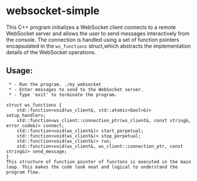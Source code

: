 # websocket-simple
This C++ program initializes a WebSocket client connects to a remote WebSocket server and allows the user to send messages interactively from the console.
The connection is handled using a set of function pointers encapsulated in the `ws_functions` struct,which abstracts the implementation details of the WebSocket operations.


## Usage:
```
 * - Run the program. ./my_websocket
 * - Enter messages to send to the WebSocket server.
 * - Type 'exit' to terminate the program.
 
struct ws_functions {
    std::function<void(ws_client&, std::atomic<bool>&)> setup_handlers;
    std::function<ws_client::connection_ptr(ws_client&, const string&, error_code&)> connect;
    std::function<void(ws_client&)> start_perpetual;
    std::function<void(ws_client&)> stop_perpetual;
    std::function<void(ws_client&)> run;
    std::function<void(ws_client&, ws_client::connection_ptr, const string&)> send_message;
}
This structure of function pointer of functons is executed in the main loop. This makes the code look neat and logical to understand the program flow.
```
